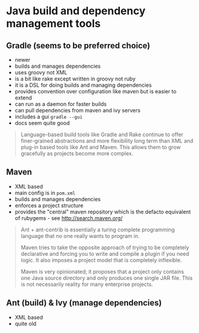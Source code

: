 # Java build and dependency management tools

## Gradle (seems to be preferred choice)

- newer
- builds and manages dependencies
- uses groovy not XML
- is a bit like rake except written in groovy not ruby
- it is a DSL for doing builds and managing dependencies
- provides convention over configuration like maven but is easier to extend
- can run as a daemon for faster builds
- can pull dependencies from maven and ivy servers
- includes a gui `gradle --gui`
- docs seem quite good

> Language-based build tools like Gradle and Rake continue to offer
> finer-grained abstractions and more flexibility long term than XML and plug-in
> based tools like Ant and Maven. This allows them to grow gracefully as
> projects become more complex.

## Maven

- XML based
- main config is in `pom.xml`
- builds and manages dependencies
- enforces a project structure
- provides the "central" maven repository which is the defacto equivalent of
  rubygems - see http://search.maven.org/

> Ant + ant-contrib is essentially a turing complete programming language that
> no one really wants to program in.
>
> Maven tries to take the opposite approach of trying to be completely
> declarative and forcing you to write and compile a plugin if you need logic.
> It also imposes a project model that is completely inflexible.
>
> Maven is very opinionated; it proposes that a project only contains one Java
> source directory and only produces one single JAR file. This is not
> necessarily reality for many enterprise projects.

## Ant (build) & Ivy (manage dependencies)

- XML based
- quite old
